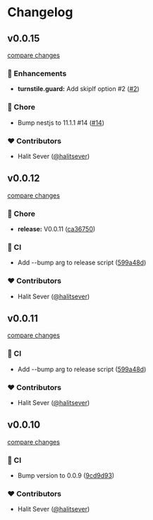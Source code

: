 # Changelog

## v0.0.15

[compare changes](https://github.com/halitsever/nest-cloudflare-turnstile/compare/v0.0.12...v0.0.15)

### 🚀 Enhancements

- **turnstile.guard:** Add skipIf option #2 ([#2](https://github.com/halitsever/nest-cloudflare-turnstile/issues/2))

### 🏡 Chore

- Bump nestjs to 11.1.1 #14 ([#14](https://github.com/halitsever/nest-cloudflare-turnstile/issues/14))

### ❤️ Contributors

- Halit Sever ([@halitsever](https://github.com/halitsever))

## v0.0.12

[compare changes](https://github.com/halitsever/nest-cloudflare-turnstile/compare/v0.0.11...v0.0.12)

### 🏡 Chore

- **release:** V0.0.11 ([ca36750](https://github.com/halitsever/nest-cloudflare-turnstile/commit/ca36750))

### 🤖 CI

- Add --bump arg to release script ([599a48d](https://github.com/halitsever/nest-cloudflare-turnstile/commit/599a48d))

### ❤️ Contributors

- Halit Sever ([@halitsever](http://github.com/halitsever))

## v0.0.11

[compare changes](https://github.com/halitsever/nest-cloudflare-turnstile/compare/v0.0.11...v0.0.11)

### 🤖 CI

- Add --bump arg to release script ([599a48d](https://github.com/halitsever/nest-cloudflare-turnstile/commit/599a48d))

### ❤️ Contributors

- Halit Sever ([@halitsever](http://github.com/halitsever))

## v0.0.10

[compare changes](https://github.com/halitsever/nest-cloudflare-turnstile/compare/0.0.9...v0.0.10)

### 🤖 CI

- Bump version to 0.0.9 ([9cd9d93](https://github.com/halitsever/nest-cloudflare-turnstile/commit/9cd9d93))

### ❤️ Contributors

- Halit Sever ([@halitsever](http://github.com/halitsever))
